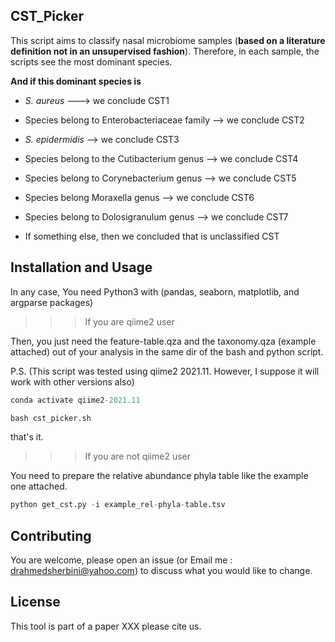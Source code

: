 ## CST_Picker

This script aims to classify nasal microbiome samples (**based on a literature definition not in an unsupervised fashion**). Therefore, in each sample, the scripts see the most dominant species. 

**And if this dominant species is**

* _S. aureus_  ---> we conclude CST1

* Species belong to Enterobacteriaceae family --> we conclude CST2

* _S. epidermidis_ --> we conclude CST3

* Species belong to the Cutibacterium genus --> we conclude CST4

* Species belong to Corynebacterium genus --> we conclude CST5

* Species belong Moraxella genus -->  we conclude CST6

* Species belong to Dolosigranulum genus -->  we conclude CST7

* If something else, then we concluded that is unclassified CST

## Installation and Usage

In any case, You need Python3 with (pandas, seaborn, matplotlib, and argparse packages)

>>> If you are qiime2 user 

Then, you just need the feature-table.qza and the taxonomy.qza (example attached) out of your analysis in the same dir of the bash and python script.

P.S. (This script was tested using qiime2 2021.11. However, I suppose it will work with other versions also)


```python
conda activate qiime2-2021.11

bash cst_picker.sh
```
that's it.

>>> If you are not qiime2 user

You need to prepare the relative abundance phyla table like the example one attached.

```python
python get_cst.py -i example_rel-phyla-table.tsv
```

## Contributing

You are welcome, please open an issue (or Email me : drahmedsherbini@yahoo.com) to discuss what you would like to change.


## License
This tool is part of a paper XXX please cite us.
